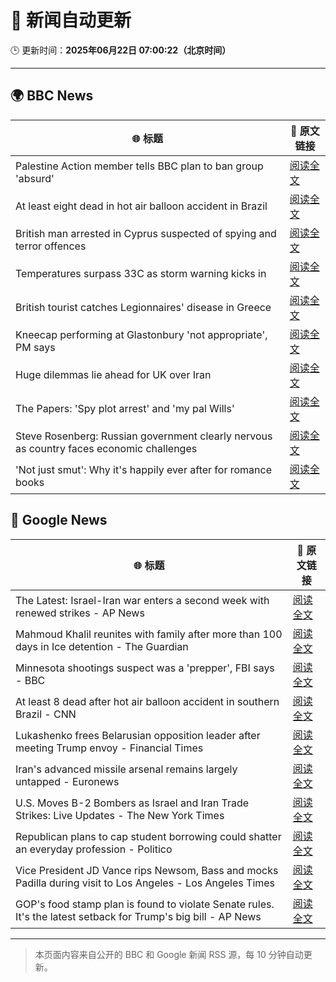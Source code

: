 # 🧠 新闻自动更新

🕒 更新时间：**2025年06月22日 07:00:22（北京时间）**

---

## 🌍 BBC News

| 🌐 标题 | 🔗 原文链接 |
|--------|-------------|
| Palestine Action member tells BBC plan to ban group 'absurd' | [阅读全文](https://www.bbc.com/news/articles/cq6m24v7910o) |
| At least eight dead in hot air balloon accident in Brazil | [阅读全文](https://www.bbc.com/news/articles/c17w04wxwpxo) |
| British man arrested in Cyprus suspected of spying and terror offences | [阅读全文](https://www.bbc.com/news/articles/c628jy5rg78o) |
| Temperatures surpass 33C as storm warning kicks in | [阅读全文](https://www.bbc.com/news/articles/cg5z78nyglpo) |
| British tourist catches Legionnaires' disease in Greece | [阅读全文](https://www.bbc.com/news/articles/cpvjnyw47kro) |
| Kneecap performing at Glastonbury 'not appropriate', PM says | [阅读全文](https://www.bbc.com/news/articles/cg5z26dpgd7o) |
| Huge dilemmas lie ahead for UK over Iran | [阅读全文](https://www.bbc.com/news/articles/c3vdkk5gp1qo) |
| The Papers: 'Spy plot arrest' and 'my pal Wills' | [阅读全文](https://www.bbc.com/news/articles/cql05vwe0wwo) |
| Steve Rosenberg: Russian government clearly nervous as country faces economic challenges | [阅读全文](https://www.bbc.com/news/articles/cdr30jx6x0vo) |
| 'Not just smut': Why it's happily ever after for romance books | [阅读全文](https://www.bbc.com/news/articles/c75r6kq2pdwo) |

## 📰 Google News

| 🌐 标题 | 🔗 原文链接 |
|--------|-------------|
| The Latest: Israel-Iran war enters a second week with renewed strikes - AP News | [阅读全文](https://news.google.com/rss/articles/CBMiqgFBVV95cUxPWERvZU4tRWN3WFM2Y253bmpsbG12YWRoRWxESGZlZmtYOWdIT2RxOFJfYnB6TXlfRTdzMVRiTG5lVWVxcnRfemRWcE55N212YzN5Zkdfd2UtRFpfVG45empkemo4S0JXcExBTzhJd1gyNDdqQnlPcGpvRlE4SEhseUNKT0FUOUxPV2psRzJnZmNVUlVCeXU2bU9qT3lGTXV3SXNWS3NRZG5NZw?oc=5) |
| Mahmoud Khalil reunites with family after more than 100 days in Ice detention - The Guardian | [阅读全文](https://news.google.com/rss/articles/CBMihAFBVV95cUxOcVM2aklpbmxxbWhieS1DWmVGRHNLT0NHaENxTlhIZnhjdFNVbUNhU1FGOXlZYllqcVNfalpyVnhJdzJ1VmZyWTFPcXNtVGY5ekdBQ1NwZlFPMlNlbDEwZzZBaE5vc1lFcXVQWm8zZnpWc0FsT1lkTWdobDlvdm1SMjljYVA?oc=5) |
| Minnesota shootings suspect was a 'prepper', FBI says - BBC | [阅读全文](https://news.google.com/rss/articles/CBMiWkFVX3lxTFBTQTRxdkFPWHY2WGxlX3lWLXdkYU1yQ0dUWVEtVUtRYkM2cmE0UDZFOU02Q1hQRjlrV085cjM5WDRWUWpPZmRNSGd0ZFNsVTNDOG5jQkxLS0poUdIBX0FVX3lxTE80QnFmUWk1VTlscDIxX3hoM2dVQWhqZW9DSmV4VUtfazdNZC1feXJnVXBoSHlYVWFpNEJ1UHJCQjdjSFRQWG5ZMlJ5c0FBdkxWV0dVLUYyZm1xV3dlRjBF?oc=5) |
| At least 8 dead after hot air balloon accident in southern Brazil - CNN | [阅读全文](https://news.google.com/rss/articles/CBMiiAFBVV95cUxPN2tDOXBpczRXNTljZzlnSzBUcmkwSWQ4TEh5aHdxUll4djJTS1UtcVBWRlhMLW5HZWtLU0JKMUc5ZXl4RFlqYVZ6ckpUNDNvTFpaU2dpLWhTQ1NGdEZnMW5vamJiclpYeXYzZXl2SGpNUFFReDJTbUhhM19vTjR6OEhEd3AwYllu0gGOAUFVX3lxTE85M0JCMlZxdHltSm5WZEt3R1FRLUw3LVR4emtFRk90ajFtWWhWbnJGa1MtRDg5SkZFV3pVTnByNUtSU1JNbUdESndUeW5QUnNuT3gzeW1hMG1qUEFZNzZraHhmMnU2QkZxSG1XbTN2UWtTdGVTeVBzRDBpalMwNkdZdmM4S3V3Y2hkeWktV0E?oc=5) |
| Lukashenko frees Belarusian opposition leader after meeting Trump envoy - Financial Times | [阅读全文](https://news.google.com/rss/articles/CBMicEFVX3lxTE9zS0NLUEFCOEdkZEViUXpiQV9qajRna09nblNRYlYybmdiTl8wUHo3UjZXTzNkRzhFc0dobWkxb2x0WFpsa0txMXhsYmk2NG94bk03RHQyLTAxM3ptWHNKZFdOWUpmdUpPRFlqQlVrSHE?oc=5) |
| Iran's advanced missile arsenal remains largely untapped - Euronews | [阅读全文](https://news.google.com/rss/articles/CBMilgFBVV95cUxNd2ZHZXJQU1lhbHVMZ2hWX0dCQURNSmxoYkY2WXRLYnFnU1NvNHdOZVk4eHhlVk0zNHF5WGYxVzZiS0N0YTBqSTNHYzJGWnJXTzZzNGp2NHpZNTBOdUdZUzdEM0FHVDRLRFI3UlVpenpOSU9aWTRIQ0ZXS29JbWJIY04yM3lCU3NRMktMYVloSkVtVXpWVXc?oc=5) |
| U.S. Moves B-2 Bombers as Israel and Iran Trade Strikes: Live Updates - The New York Times | [阅读全文](https://news.google.com/rss/articles/CBMicEFVX3lxTE8zVVpjUk4xaDVJUnBnMjc3YWdyZ2lLaEthT3ZLMGJqZVlsaHYwQ253dk1NYW55TkFGbGdWdmFwWEpEaXNDamIwOVEwaW1BZTZMaWU5RVBPenh3OXZFeTZhdktUeTAzX1c3Vm4tTmJOa3A?oc=5) |
| Republican plans to cap student borrowing could shatter an everyday profession - Politico | [阅读全文](https://news.google.com/rss/articles/CBMikgFBVV95cUxNUUpZTG16dXVQdzNZaF9xQXhJNGpXeHV5eDA3Z2swZ09XQVdVMmFpRERwOWx0N3BJMzM2Sjk1VllRZk5UeEV2aTFhWGI1cDRWbkdTSEJuR3MteFh6aGFmSVIzRE92M1ZYc2lfalVYVXdQc2NIZDcwRVNKSkZTdk9SS25WNWsyTW53dFpWLVlfVmkwdw?oc=5) |
| Vice President JD Vance rips Newsom, Bass and mocks Padilla during visit to Los Angeles - Los Angeles Times | [阅读全文](https://news.google.com/rss/articles/CBMingFBVV95cUxQSXpPa2VGcDFkZmZ1RmhaUzZvTE9ReVBabVdYX0hRMDEwRV9zRTVNd0pvVThZTUh5dG1rLVd6ekZRM3c4N1NaMjBDdUI5ZDF5VmRpRVdnaGxnWEJ1eDBxbFYtYXB2bmpjRnZSSVZybVpJY0lzXzBFQVM5N3FPYmlmbTR2Vl9uSEhLNTBYREtFZGpzbk1BYnBIMHdfblotQQ?oc=5) |
| GOP's food stamp plan is found to violate Senate rules. It's the latest setback for Trump's big bill - AP News | [阅读全文](https://news.google.com/rss/articles/CBMipAFBVV95cUxOR0FlMXJvN3FFTGhGdmVpOFlvUUt3UHh1T3h2RDRKTklibzBsOEwta2JDM0JiR0ZPQW9qUExBbXJVcHptcDdzQmN5anlRMk9OTlNEQ25sam5aSkZXYWV4Z2RMaFRnclM0eFkyaEZtYnJHS1pSdFJlTy1pY2I2MWN0Zmw3WG5CVUhBa0lhNF93TTFCVG0xcnBIR3hRN2FNemNKeDBQVA?oc=5) |

---
> 本页面内容来自公开的 BBC 和 Google 新闻 RSS 源，每 10 分钟自动更新。